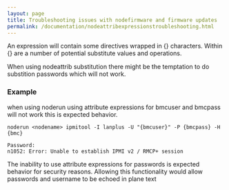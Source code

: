 ```yaml
---
layout: page
title: Troubleshooting issues with nodefirmware and firmware updates
permalink: /documentation/nodeattribexpressionstroubleshooting.html
---
```


An expression will contain some directives wrapped in {} characters. Within {} are a number of potential substitute values and operations.

When using nodeattrib substitution there might be the temptation to do substition passwords which will not work. 

### Example 
when using noderun using attribute expressions for bmcuser and bmcpass will not work this is expected behavior. 
```
noderun <nodename> ipmitool -I lanplus -U "{bmcuser}" -P {bmcpass} -H {bmc}
```
```
Password:
n1052: Error: Unable to establish IPMI v2 / RMCP+ session
```   

The inability to use attribute expressions for passwords is expected behavior for security reasons. Allowing this functionality 
would allow passwords and username to be echoed in plane text